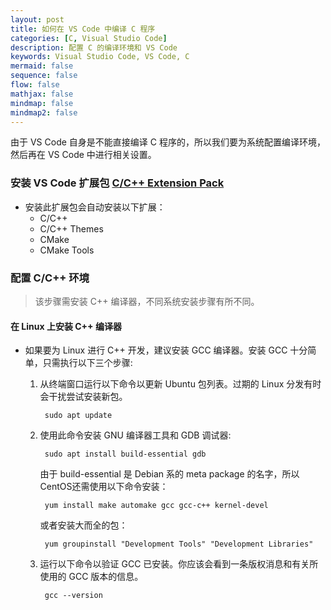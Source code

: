 ```yaml
---
layout: post
title: 如何在 VS Code 中编译 C 程序
categories: [C, Visual Studio Code]
description: 配置 C 的编译环境和 VS Code
keywords: Visual Studio Code, VS Code, C
mermaid: false
sequence: false
flow: false
mathjax: false
mindmap: false
mindmap2: false
---
```


由于 VS Code 自身是不能直接编译 C 程序的，所以我们要为系统配置编译环境，然后再在 VS Code 中进行相关设置。

### 安装 VS Code 扩展包 [C/C++ Extension Pack](https://marketplace.visualstudio.com/items?itemName=ms-vscode.cpptools-extension-pack)

- 安装此扩展包会自动安装以下扩展：
  - C/C++
  - C/C++ Themes
  - CMake
  - CMake Tools

### 配置 C/C++ 环境

> 该步骤需安装 C++ 编译器，不同系统安装步骤有所不同。

#### 在 Linux 上安装 C++ 编译器

- 如果要为 Linux 进行 C++ 开发，建议安装 GCC 编译器。安装 GCC 十分简单，只需执行以下三个步骤:

    1. 从终端窗口运行以下命令以更新 Ubuntu 包列表。过期的 Linux 分发有时会干扰尝试安装新包。

            sudo apt update

    2. 使用此命令安装 GNU 编译器工具和 GDB 调试器:

            sudo apt install build-essential gdb

        由于 build-essential 是 Debian 系的 meta package 的名字，所以CentOS还需使用以下命令安装：

            yum install make automake gcc gcc-c++ kernel-devel

        或者安装大而全的包：

            yum groupinstall "Development Tools" "Development Libraries"

    3. 运行以下命令以验证 GCC 已安装。你应该会看到一条版权消息和有关所使用的 GCC 版本的信息。

            gcc --version

